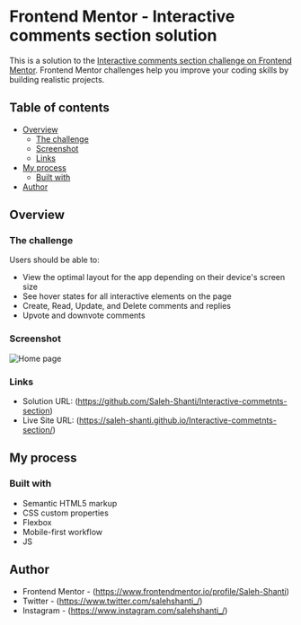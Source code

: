 # Frontend Mentor - Interactive comments section solution

This is a solution to the [Interactive comments section challenge on Frontend Mentor](https://www.frontendmentor.io/challenges/interactive-comments-section-iG1RugEG9). Frontend Mentor challenges help you improve your coding skills by building realistic projects.

## Table of contents

- [Overview](#overview)
  - [The challenge](#the-challenge)
  - [Screenshot](#screenshot)
  - [Links](#links)
- [My process](#my-process)
  - [Built with](#built-with)
- [Author](#author)

## Overview

### The challenge

Users should be able to:

- View the optimal layout for the app depending on their device's screen size
- See hover states for all interactive elements on the page
- Create, Read, Update, and Delete comments and replies
- Upvote and downvote comments

### Screenshot

![Home page](../screenshot.PNG?raw=true)

### Links

- Solution URL: (https://github.com/Saleh-Shanti/Interactive-commetnts-section)
- Live Site URL: (https://saleh-shanti.github.io/Interactive-commetnts-section/)

## My process

### Built with

- Semantic HTML5 markup
- CSS custom properties
- Flexbox
- Mobile-first workflow
- JS

## Author

- Frontend Mentor - (https://www.frontendmentor.io/profile/Saleh-Shanti)
- Twitter - (https://www.twitter.com/salehshanti_/)
- Instagram - (https://www.instagram.com/salehshanti_/)
